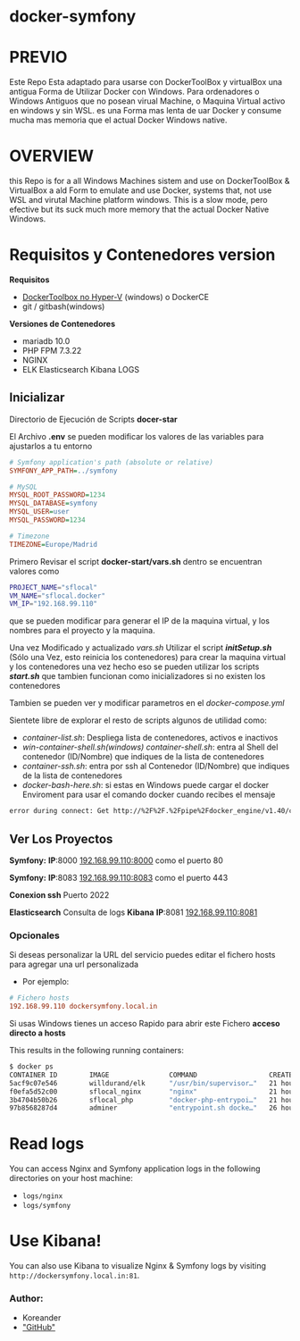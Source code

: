 docker-symfony
==============
# PREVIO
 Este Repo Esta adaptado para usarse con DockerToolBox y virtualBox una antigua Forma de Utilizar Docker con Windows. Para ordenadores o Windows Antiguos que no posean virual Machine, o Maquina Virtual activo en windows y sin WSL. es una Forma mas lenta de uar Docker y consume mucha mas memoria que el actual Docker Windows native.
 
 # OVERVIEW
  this Repo is for a all Windows Machines sistem and use on DockerToolBox & VirtualBox a ald Form to emulate and use Docker, systems that, not use WSL and virutal Machine platform windows. This is a slow mode, pero efective but its suck much more memory that the actual Docker Native Windows.

# Requisitos y Contenedores version

 **Requisitos**
 - [DockerToolbox no Hyper-V](https://download.docker.com/win/stable/DockerToolbox.exe) (windows) o DockerCE
 - git / gitbash(windows)

**Versiones de Contenedores**
 - mariadb 10.0
 - PHP FPM 7.3.22
 - NGINX
 - ELK Elasticsearch Kibana LOGS

## Inicializar

Directorio de Ejecución de Scripts __docer-star__

El Archivo **.env** se pueden modificar los valores de las variables para ajustarlos a tu entorno
```ini 
# Symfony application's path (absolute or relative)
SYMFONY_APP_PATH=../symfony

# MySQL
MYSQL_ROOT_PASSWORD=1234
MYSQL_DATABASE=symfony
MYSQL_USER=user
MYSQL_PASSWORD=1234

# Timezone
TIMEZONE=Europe/Madrid
```

Primero Revisar el script __docker-start/vars.sh__ dentro se encuentran valores como 

```bash
PROJECT_NAME="sflocal"
VM_NAME="sflocal.docker"
VM_IP="192.168.99.110"
``` 
que se pueden modificar para generar el IP de la maquina virtual, y los nombres para el proyecto y la maquina.

Una vez Modificado y actualizado *vars.sh* 
Utilizar el script *__initSetup.sh__* (Sólo una Vez, esto reinicia los contenedores) para crear la maquina virtual y los contenedores
una vez hecho eso se pueden utilizar los scripts *__start.sh__* que tambien funcionan como inicializadores si no existen los contenedores

Tambien se pueden ver y modificar parametros en el *docker-compose.yml*

Sientete libre de explorar el resto de scripts algunos de utilidad como:
 - *container-list.sh*: Despliega lista de contenedores, activos e inactivos
 - *win-container-shell.sh(windows)* *container-shell.sh*: entra al Shell del contenedor (ID/Nombre) que indiques de la lista de contenedores
 - *container-ssh.sh*: entra por ssh al Contenedor (ID/Nombre) que indiques de la lista de contenedores
 - *docker-bash-here.sh*: si estas en Windows puede cargar el docker Enviroment para usar el comando docker cuando recibes el mensaje
 ```bash 
 error during connect: Get http://%2F%2F.%2Fpipe%2Fdocker_engine/v1.40/containers/json: open //./pipe/docker_engine: El sistema no puede encontrar el archivo especificado. In the default daemon configuration on Windows, the docker client must be run elevated to connect. This error may also indicate that the docker daemon is not running.
 ``` 

## Ver Los Proyectos

**Symfony:** **IP**:8000 [192.168.99.110:8000](http://192.168.99.110:8000) como el puerto 80

**Symfony:** **IP**:8083 [192.168.99.110:8083](http://192.168.99.110:8083) como el puerto 443

**Conexion ssh** Puerto 2022

**Elasticsearch** Consulta de logs **Kibana** **IP**:8081 [192.168.99.110:8081](http://192.168.99.110:8081)


### Opcionales
 Si deseas personalizar la URL del servicio puedes editar el fichero hosts para agregar una url personalizada 

- Por ejemplo: 

```ini 
# Fichero hosts
192.168.99.110 dockersymfony.local.in 
```

Si usas Windows tienes un acceso Rapido para abrir este Fichero **acceso directo a hosts** 


This results in the following running containers:

```bash
$ docker ps
CONTAINER ID        IMAGE               COMMAND                  CREATED             STATUS              PORTS                                          NAMES
5acf9c07e546        willdurand/elk      "/usr/bin/supervisor…"   21 hours ago        Up 29 seconds       0.0.0.0:8081->80/tcp                           sflocal_elk_1
f0efa5d52c00        sflocal_nginx       "nginx"                  21 hours ago        Up 29 seconds       0.0.0.0:8000->80/tcp, 0.0.0.0:8083->443/tcp    sflocal_nginx_1
3b4704b50b26        sflocal_php         "docker-php-entrypoi…"   21 hours ago        Up 30 seconds       0.0.0.0:9000->9000/tcp, 0.0.0.0:2022->22/tcp   sflocal_php_1
97b8568287d4        adminer             "entrypoint.sh docke…"   26 hours ago        Up 30 seconds       0.0.0.0:8080->8080/tcp                         sflocal_adminer_1
```

# Read logs

You can access Nginx and Symfony application logs in the following directories on your host machine:

* `logs/nginx`
* `logs/symfony`

# Use Kibana!

You can also use Kibana to visualize Nginx & Symfony logs by visiting `http://dockersymfony.local.in:81`.


### Author:
- Koreander
- ["GitHub"](https://github.com/csalazart)
